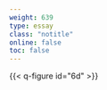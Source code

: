 ```yaml
---
weight: 639
type: essay
class: "notitle"
online: false
toc: false
---
```


{{< q-figure id="6d" >}}
